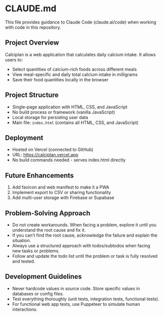# CLAUDE.md

This file provides guidance to Claude Code (claude.ai/code) when working with code in this repository.

## Project Overview

Calciplan is a web application that calculates daily calcium intake. It allows users to:
- Select quantities of calcium-rich foods across different meals
- View meal-specific and daily total calcium intake in milligrams
- Save their food quantities locally in the browser

## Project Structure

- Single-page application with HTML, CSS, and JavaScript
- No build process or framework (vanilla JavaScript)
- Local storage for persisting user data
- Main file: `index.html` (contains all HTML, CSS, and JavaScript)

## Deployment

- Hosted on Vercel (connected to GitHub)
- URL: https://calciplan.vercel.app
- No build commands needed - serves index.html directly

## Future Enhancements

1. Add favicon and web manifest to make it a PWA
2. Implement export to CSV or sharing functionality
3. Add multi-user storage with Firebase or Supabase

## Problem-Solving Approach

- Do not create workarounds. When facing a problem, explore it until you understand the root cause and fix it.
- If you can't find the root cause, acknowledge the failure and explain the situation.
- Always use a structured approach with todos/subtodos when facing new tasks or problems.
- Follow and update the todo list until the problem or task is fully resolved and tested.

## Development Guidelines

- Never hardcode values in source code. Store specific values in databases or config files.
- Test everything thoroughly (unit tests, integration tests, functional tests).
- For functional web app tests, use Puppeteer to simulate human interactions.